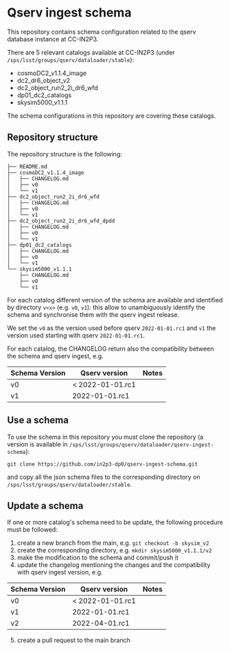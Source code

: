 # Qserv ingest schema


This repository contains schema configuration related to the qserv database instance at CC-IN2P3.


There are 5 relevant catalogs available at CC-IN2P3 (under `/sps/lsst/groups/qserv/dataloader/stable`):

- cosmoDC2_v1.1.4_image
- dc2_dr6_object_v2
- dc2_object_run2_2i_dr6_wfd
- dp01_dc2_catalogs
- skysim5000_v1.1.1

The schema configurations  in this repository are covering these catalogs. 

## Repository structure

The repository structure is the following:

```
├── README.md
├── cosmoDC2_v1.1.4_image
│   ├── CHANGELOG.md
│   ├── v0
│   └── v1
├── dc2_object_run2_2i_dr6_wfd
│   ├── CHANGELOG.md
│   ├── v0
│   └── v1
├── dc2_object_run2_2i_dr6_wfd_dpdd
│   ├── CHANGELOG.md
│   ├── v0
│   └── v1
├── dp01_dc2_catalogs
│   ├── CHANGELOG.md
│   ├── v0
│   └── v1
└── skysim5000_v1.1.1
    ├── CHANGELOG.md
    ├── v0
    └── v1
```


For each catalog different version of the schema are available and identified by directory `v<x>` (e.g. `v0`, `v1`): this allow to unambiguously identify the schema and synchronise them with the qserv ingest release.

We set the `v0` as the version used before qserv `2022-01-01.rc1` and `v1` the version used starting with qserv `2022-01-01.rc1`.

For each catalog, the CHANGELOG return also the compatibility between the schema and qserv ingest, e.g. 

| Schema Version | Qserv version   | Notes      |
|----------------|-----------------|------------|
| v0             | < 2022-01-01.rc1|            |
| v1             | 2022-01-01.rc1  |            |

## Use a schema

To use the schema in this repository you must clone the repository (a version is available in `/sps/lsst/groups/qserv/dataloader/qserv-ingest-schema`):

```
git clone https://github.com/in2p3-dp0/qserv-ingest-schema.git
```

and copy all the json schema files to the corresponding directory on `/sps/lsst/groups/qserv/dataloader/stable`.


## Update a schema

If one or more catalog's schema need to be update, the following procedure must be followed: 

1. create a new branch from the main, e.g. `git checkout -b skysim_v2`
2. create the corresponding directory, e.g. `mkdir skysim5000_v1.1.1/v2`
3. make the modification to the schema and commit/push it
4. update the changelog  mentioning the changes and the compatibility with qserv ingest version, e.g. 


| Schema Version | Qserv version | Notes      |
|----------------|---------------|------------|
| v0             | < 2022-01-01.rc1|          |
| v1             | 2022-01-01.rc1|            |
| v2             | 2022-04-01.rc1|            |


5. create a pull request to the main branch 


 





